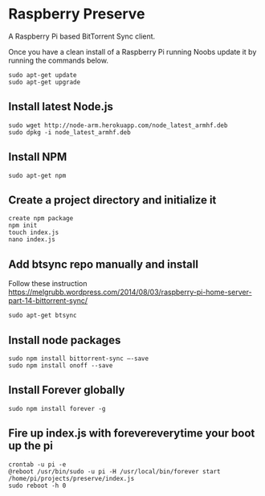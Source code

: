 # Raspberry Preserve
A Raspberry Pi based BitTorrent Sync client.

Once you have a clean install of a Raspberry Pi running Noobs update it by running the commands below.

	sudo apt-get update
	sudo apt-get upgrade


## Install latest Node.js

	sudo wget http://node-arm.herokuapp.com/node_latest_armhf.deb
	sudo dpkg -i node_latest_armhf.deb

## Install NPM

	sudo apt-get npm

## Create a project directory and initialize it

	create npm package
	npm init
	touch index.js
	nano index.js

## Add btsync repo manually and install

Follow these instruction https://melgrubb.wordpress.com/2014/08/03/raspberry-pi-home-server-part-14-bittorrent-sync/

	sudo apt-get btsync

## Install node packages

	sudo npm install bittorrent-sync —-save
	sudo npm install onoff --save

## Install Forever globally

	sudo npm install forever -g

## Fire up index.js with forevereverytime your boot up the pi

	crontab -u pi -e
	@reboot /usr/bin/sudo -u pi -H /usr/local/bin/forever start /home/pi/projects/preserve/index.js
	sudo reboot -h 0
